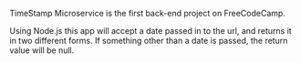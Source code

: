 TimeStamp Microservice is the first back-end project on FreeCodeCamp.

Using Node.js this app will accept a date passed in to the url, and returns it 
in two different forms. If something other than a date is passed, the return 
value will be null.